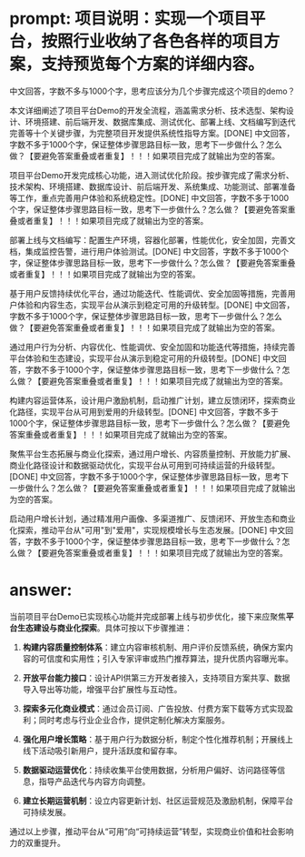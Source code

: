 # prompt: 项目说明：实现一个项目平台，按照行业收纳了各色各样的项目方案，支持预览每个方案的详细内容。
中文回答，字数不多与1000个字，思考应该分为几个步骤完成这个项目的demo？

本文详细阐述了项目平台Demo的开发全流程，涵盖需求分析、技术选型、架构设计、环境搭建、前后端开发、数据库集成、测试优化、部署上线、文档编写到迭代完善等十个关键步骤，为完整项目开发提供系统性指导方案。[DONE]
中文回答，字数不多于1000个字，保证整体步骤思路目标一致，思考下一步做什么？怎么做？【要避免答案重叠或者重复】！！！如果项目完成了就输出为空的答案。

项目平台Demo开发完成核心功能，进入测试优化阶段。按步骤完成了需求分析、技术架构、环境搭建、数据库设计、前后端开发、系统集成、功能测试、部署准备等工作，重点完善用户体验和系统稳定性。[DONE]
中文回答，字数不多于1000个字，保证整体步骤思路目标一致，思考下一步做什么？怎么做？【要避免答案重叠或者重复】！！！如果项目完成了就输出为空的答案。

部署上线与文档编写：配置生产环境，容器化部署，性能优化，安全加固，完善文档，集成监控告警，进行用户体验测试。[DONE]
中文回答，字数不多于1000个字，保证整体步骤思路目标一致，思考下一步做什么？怎么做？【要避免答案重叠或者重复】！！！如果项目完成了就输出为空的答案。

基于用户反馈持续优化平台，通过功能迭代、性能调优、安全加固等措施，完善用户体验和内容生态，实现平台从演示到稳定可用的升级转型。[DONE]
中文回答，字数不多于1000个字，保证整体步骤思路目标一致，思考下一步做什么？怎么做？【要避免答案重叠或者重复】！！！如果项目完成了就输出为空的答案。

通过用户行为分析、内容优化、性能调优、安全加固和功能迭代等措施，持续完善平台体验和生态建设，实现平台从演示到稳定可用的升级转型。[DONE]
中文回答，字数不多于1000个字，保证整体步骤思路目标一致，思考下一步做什么？怎么做？【要避免答案重叠或者重复】！！！如果项目完成了就输出为空的答案。

构建内容运营体系，设计用户激励机制，启动推广计划，建立反馈闭环，探索商业化路径，实现平台从可用到爱用的升级转型。[DONE]
中文回答，字数不多于1000个字，保证整体步骤思路目标一致，思考下一步做什么？怎么做？【要避免答案重叠或者重复】！！！如果项目完成了就输出为空的答案。

聚焦平台生态拓展与商业化探索，通过用户增长、内容质量控制、开放能力扩展、商业化路径设计和数据驱动优化，实现平台从可用到可持续运营的升级转型。[DONE]
中文回答，字数不多于1000个字，保证整体步骤思路目标一致，思考下一步做什么？怎么做？【要避免答案重叠或者重复】！！！如果项目完成了就输出为空的答案。

启动用户增长计划，通过精准用户画像、多渠道推广、反馈闭环、开放生态和商业化探索，推动平台从"可用"到"爱用"，实现规模增长与生态发展。[DONE]
中文回答，字数不多于1000个字，保证整体步骤思路目标一致，思考下一步做什么？怎么做？【要避免答案重叠或者重复】！！！如果项目完成了就输出为空的答案。

# answer: 
 当前项目平台Demo已实现核心功能并完成部署上线与初步优化，接下来应聚焦**平台生态建设与商业化探索**。具体可按以下步骤推进：

1. **构建内容质量控制体系**：建立内容审核机制、用户评价反馈系统，确保方案内容的可信度和实用性；引入专家评审或热门推荐算法，提升优质内容曝光率。

2. **开放平台能力接口**：设计API供第三方开发者接入，支持项目方案共享、数据导入导出等功能，增强平台扩展性与互动性。

3. **探索多元化商业模式**：通过会员订阅、广告投放、付费方案下载等方式实现盈利；同时考虑与行业企业合作，提供定制化解决方案服务。

4. **强化用户增长策略**：基于用户行为数据分析，制定个性化推荐机制；开展线上线下活动吸引新用户，提升活跃度和留存率。

5. **数据驱动运营优化**：持续收集平台使用数据，分析用户偏好、访问路径等信息，指导产品迭代与内容方向调整。

6. **建立长期运营机制**：设立内容更新计划、社区运营规范及激励机制，保障平台可持续发展。

通过以上步骤，推动平台从“可用”向“可持续运营”转型，实现商业价值和社会影响力的双重提升。
